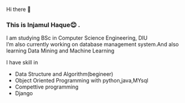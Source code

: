 Hi there 👋  <br/>
### This is Injamul Haque😊 . <br/>
I am studying BSc in Computer Science Engineering, DIU <br/>
I’m also currently working on database management system.And also learning Data Mining and Machine Learning<br/>
 
I have skill in
- Data Structure and Algorithm(begineer)
- Object Oriented Programming with python,java,MYsql
- Compettive programming
- Django




<!--
**injamul3798/injamul3798** is a ✨ _special_ ✨ repository because its `README.md` (this file) appears on your GitHub profile.

Here are some ideas to get you started:

- 🔭 I’m currently working on Object Oriented Programming
- 🌱 I’m currently learning Database management System
- 👯 I’m looking to collaborate on some project based on OOP
- 🤔 I’m looking for help with ...
- 💬 Ask me about ...
- 📫 How to reach me: injamul15-3798@diu.edu.bd
- 😄 Pronouns: ...
- ⚡ Fun fact: ...
-->
